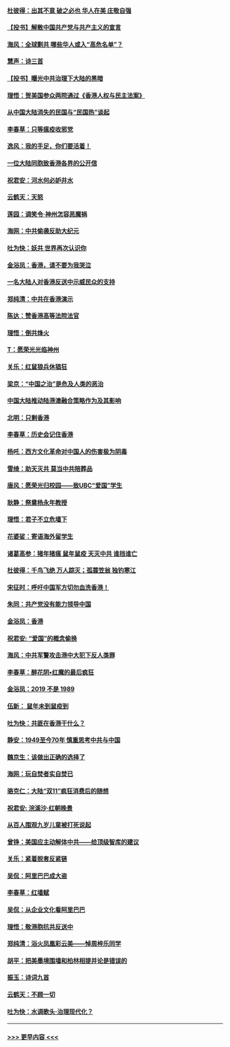 #### [杜彼得：出其不意 破之必也 华人在美 庄敬自强](../pages/nsc993/n11679554.md?t=11261155) 
#### [【投书】解散中国共产党与共产主义的宣言](../pages/nsc993/n11679177.md?t=11261155) 
#### [海风：全球剿共 哪些华人或入“高危名单”？](../pages/nsc993/n11678617.md?t=11261155) 
#### [慧声：诗三首](../pages/nsc993/n11678848.md?t=11261155) 
#### [【投书】曝光中共治理下大陆的黑暗](../pages/nsc993/n11678674.md?t=11261155) 
#### [理悟：贺美国参众两院通过《香港人权与民主法案》](../pages/nsc993/n11678104.md?t=11261155) 
#### [从中国大陆消失的民国与“民国热”谈起](../pages/nsc993/n11678075.md?t=11261155) 
#### [李春草：只等瘟疫收邪党](../pages/nsc993/n11677308.md?t=11261155) 
#### [逸风：我的手足，你们要活着！](../pages/nsc993/n11676352.md?t=11261155) 
#### [一位大陆同胞致香港各界的公开信](../pages/nsc993/n11675761.md?t=11261155) 
#### [祝君安：河水何必妒井水](../pages/nsc993/n11675746.md?t=11261155) 
#### [云鹤天：天怒](../pages/nsc993/n11675718.md?t=11261155) 
#### [莲园：调笑令‧神州怎容恶魔祸](../pages/nsc993/n11675648.md?t=11261155) 
#### [海网：中共偷袭反助大纪元](../pages/nsc993/n11673515.md?t=11261155) 
#### [吐为快：妖共 世界再次认识你](../pages/nsc993/n11673506.md?t=11261155) 
#### [金浴凤：香港，请不要为我哭泣](../pages/nsc993/n11673248.md?t=11261155) 
#### [一名大陆人对香港反送中示威民众的支持](../pages/nsc993/n11672615.md?t=11261155) 
#### [郑纯清：中共在香港演示](../pages/nsc993/n11670539.md?t=11261155) 
#### [陈达：赞香港高等法院法官](../pages/nsc993/n11669542.md?t=11261155) 
#### [理悟：倒共烽火](../pages/nsc993/n11668844.md?t=11261155) 
#### [T：愿荣光光临神州](../pages/nsc993/n11668421.md?t=11261155) 
#### [关乐：红鼠狼兵休猖狂](../pages/nsc993/n11668378.md?t=11261155) 
#### [梁京：“中国之治”是危及人类的恶治](../pages/nsc993/n11668328.md?t=11261155) 
#### [中国大陆推动陆港澳融合策略作为及其影响](../pages/nsc993/n11668157.md?t=11261155) 
#### [北明：只剩香港](../pages/nsc993/n11668002.md?t=11261155) 
#### [李春草：历史会记住香港](../pages/nsc993/n11667927.md?t=11261155) 
#### [杨吒：西方文化革命对中国人的伤害极为阴毒](../pages/nsc993/n11664521.md?t=11261155) 
#### [雪绮：助天灭共 莫当中共陪葬品](../pages/nsc993/n11662650.md?t=11261155) 
#### [唐风：愿荣光归校园——致UBC“爱国”学生](../pages/nsc993/n11662194.md?t=11261155) 
#### [耿静：祭奠杨永年教授](../pages/nsc993/n11662514.md?t=11261155) 
#### [理悟：君子不立危墙下](../pages/nsc993/n11662172.md?t=11261155) 
#### [花婆娑：寄语海外留学生](../pages/nsc993/n11662121.md?t=11261155) 
#### [诸葛高参：猪年猪瘟 鼠年鼠疫 天灭中共 谁挡谁亡](../pages/nsc993/n11661980.md?t=11261155) 
#### [杜彼得：千鸟飞绝 万人踪灭；孤蓑笠翁 独钓寒江](../pages/nsc993/n11661170.md?t=11261155) 
#### [宋征时：呼吁中国军方切勿血洗香港！](../pages/nsc993/n11415318.md?t=11261155) 
#### [朱同：共产党没有能力领导中国](../pages/nsc993/n11660421.md?t=11261155) 
#### [金浴凤：香港](../pages/nsc993/n11660419.md?t=11261155) 
#### [祝君安: “爱国”的概念偷换](../pages/nsc993/n11659706.md?t=11261155) 
#### [海风：中共军警攻击港中大犯下反人类罪](../pages/nsc993/n11659632.md?t=11261155) 
#### [李春草：醉花阴•红魔的最后疯狂](../pages/nsc993/n11659287.md?t=11261155) 
#### [金浴凤：2019 不是 1989](../pages/nsc993/n11657663.md?t=11261155) 
#### [伍新： 鼠年未到鼠疫到](../pages/nsc993/n11655098.md?t=11261155) 
#### [吐为快：共匪在香港干什么？](../pages/nsc993/n11654891.md?t=11261155) 
#### [静安：1949至今70年 慎重思考中共与中国](../pages/nsc993/n11651244.md?t=11261155) 
#### [魏京生：该做出正确的选择了](../pages/nsc993/n11653084.md?t=11261155) 
#### [海网：玩自焚者实自焚已](../pages/nsc993/n11652423.md?t=11261155) 
#### [骆克仁：大陆“双11”疯狂消费后的随想](../pages/nsc993/n11652305.md?t=11261155) 
#### [祝君安: 浣溪沙·红朝晚景](../pages/nsc993/n11652258.md?t=11261155) 
#### [从百人围观九岁儿童被打死说起](../pages/nsc993/n11651030.md?t=11261155) 
#### [曾铮：美国应主动解体中共——给顶级智库的建议](../pages/nsc993/n11649888.md?t=11261155) 
#### [关乐：紧着脱套反紧链](../pages/nsc993/n11649069.md?t=11261155) 
#### [吴侃：阿里巴巴成大盗](../pages/nsc993/n11645523.md?t=11261155) 
#### [李春草：红墙赋](../pages/nsc993/n11646389.md?t=11261155) 
#### [吴侃：从企业文化看阿里巴巴](../pages/nsc993/n11645476.md?t=11261155) 
#### [理悟：敬港胞抗共反送中](../pages/nsc993/n11645466.md?t=11261155) 
#### [郑纯清：浴火凤凰彩云美——悼周梓乐同学](../pages/nsc993/n11645155.md?t=11261155) 
#### [胡平：把美墨境围墙和柏林相提并论是错误的](../pages/nsc993/n11645134.md?t=11261155) 
#### [振玉：诗词九首](../pages/nsc993/n11644081.md?t=11261155) 
#### [云鹤天：不顾一切](../pages/nsc993/n11643508.md?t=11261155) 
#### [吐为快：水调歌头·治理现代化？](../pages/nsc993/n11643485.md?t=11261155) 

----
#### [ >>> 更早内容 <<< ](../indexes/nsc993-earlier.md)
